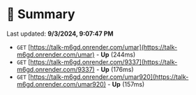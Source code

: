 # 📖 Summary
Last updated: **9/3/2024, 9:07:47 PM**

- `GET` [https://talk-m6gd.onrender.com/umar](https://talk-m6gd.onrender.com/umar) - **Up** (244ms)
- `GET` [https://talk-m6gd.onrender.com/9337](https://talk-m6gd.onrender.com/9337) - **Up** (176ms)
- `GET` [https://talk-m6gd.onrender.com/umar920](https://talk-m6gd.onrender.com/umar920) - **Up** (157ms)
